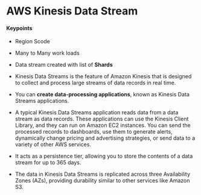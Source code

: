 # AWS Kinesis Data Stream

#### Keypoints
- Region Scode
- Many to Many work loads
- Data stream created with list of **Shards**

- Kinesis Data Streams is the feature of Amazon Kinesis that is designed to collect and process large streams of data records in real time.
- You can **create data-processing applications**, known as Kinesis Data Streams applications.
- A typical Kinesis Data Streams application reads data from a data stream as data records. These applications can use the Kinesis Client Library, and they can run on Amazon EC2 instances. You can send the processed records to dashboards, use them to generate alerts, dynamically change pricing and advertising strategies, or send data to a variety of other AWS services.
- It acts as a persistence tier, allowing you to store the contents of a data stream for up to 365 days.
- The data in Kinesis Data Streams is replicated across three Availability Zones (AZs), providing durability
similar to other services like Amazon S3.

